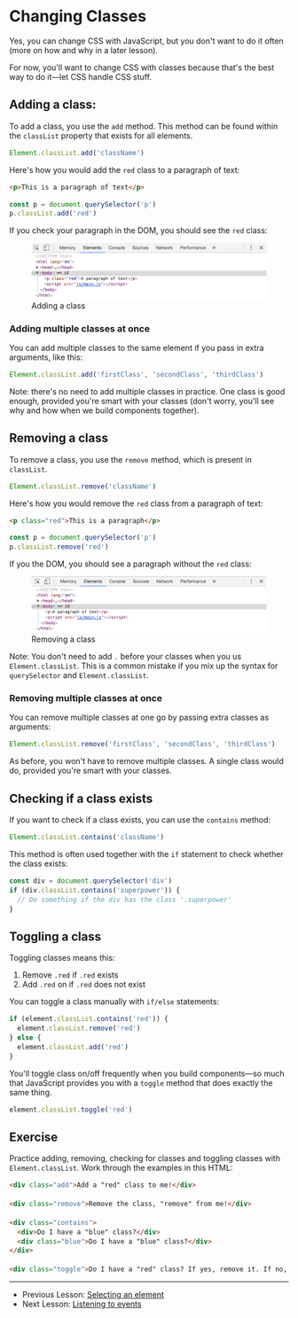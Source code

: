 # Changing Classes

Yes, you can change CSS with JavaScript, but you don't want to do it often (more on how and why in a later lesson).

For now, you'll want to change CSS with classes because that's the best way to do it—let CSS handle CSS stuff.

## Adding a class:

To add a class, you use the `add` method. This method can be found within the `classList` property that exists for all elements.

```js
Element.classList.add('className')
```

Here's how you would add the `red` class to a paragraph of text:

```html
<p>This is a paragraph of text</p>
```

```js
const p = document.querySelector('p')
p.classList.add('red')
```

If you check your paragraph in the DOM, you should see the `red` class:

<figure>
  <img src="../../images/dom-basics/classes/add.png" alt="Adding a class">
  <figcaption>Adding a class</figcaption>
</figure>

### Adding multiple classes at once

You can add multiple classes to the same element if you pass in extra arguments, like this:

```js
Element.classList.add('firstClass', 'secondClass', 'thirdClass')
```

Note: there's no need to add multiple classes in practice. One class is good enough, provided you're smart with your classes (don't worry, you'll see why and how when we build components together).

## Removing a class

To remove a class, you use the `remove` method, which is present in `classList`.

```js
Element.classList.remove('className')
```

Here's how you would remove the `red` class from a paragraph of text:

```html
<p class="red">This is a paragraph</p>
```

```js
const p = document.querySelector('p')
p.classList.remove('red')
```

If you the DOM, you should see a paragraph without the `red` class:

<figure>
  <img src="../../images/dom-basics/classes/remove.png" alt="Removing a class">
  <figcaption>Removing a class</figcaption>
</figure>

Note: You don't need to add `.` before your classes when you us `Element.classList`. This is a common mistake if you mix up the syntax for `querySelector` and `Element.classList`.

### Removing multiple classes at once

You can remove multiple classes at one go by passing extra classes as arguments:

```js
Element.classList.remove('firstClass', 'secondClass', 'thirdClass')
```

As before, you won't have to remove multiple classes. A single class would do, provided you're smart with your classes.

## Checking if a class exists

If you want to check if a class exists, you can use the `contains` method:

```js
Element.classList.contains('className')
```

This method is often used together with the `if` statement to check whether the class exists:

```js
const div = document.querySelector('div')
if (div.classList.contains('superpower')) {
  // Do something if the div has the class '.superpower'
}
```

## Toggling a class

Toggling classes means this:

1. Remove `.red` if `.red` exists
2. Add `.red` on if `.red` does not exist

You can toggle a class manually with `if/else` statements:

```js
if (element.classList.contains('red')) {
  element.classList.remove('red')
} else {
  element.classList.add('red')
}
```

You'll toggle class on/off frequently when you build components—so much that JavaScript provides you with a `toggle` method that does exactly the same thing.

```js
element.classList.toggle('red')
```

## Exercise

Practice adding, removing, checking for classes and toggling classes with `Element.classList`. Work through the examples in this HTML:

```html
<div class="add">Add a "red" class to me!</div>

<div class="remove">Remove the class, "remove" from me!</div>

<div class="contains">
  <div>Do I have a "blue" class?</div>
  <div class="blue">Do I have a "blue" class?</div>
</div>

<div class="toggle">Do I have a "red" class? If yes, remove it. If no, add it.</div>
```

---

- Previous Lesson: [Selecting an element](15.selecting-an-element.md)
- Next Lesson: [Listening to events](17.listening-to-events.md)
